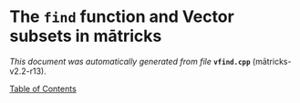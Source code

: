 
# The `find` function and Vector subsets in mātricks
_This document was automatically generated from file_ **`vfind.cpp`** (mātricks-v2.2-r13).


[Table of Contents](README.md)
